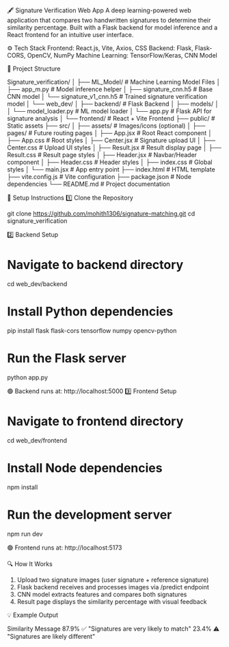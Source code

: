 🖋️ Signature Verification Web App
A deep learning-powered web application that compares two handwritten signatures to determine their similarity percentage. Built with a Flask backend for model inference and a React frontend for an intuitive user interface.

⚙️ Tech Stack
Frontend: React.js, Vite, Axios, CSS
Backend: Flask, Flask-CORS, OpenCV, NumPy
Machine Learning: TensorFlow/Keras, CNN Model

🧠 Project Structure

Signature_verification/
│
├── ML_Model/                          # Machine Learning Model Files
│   ├── app_m.py                       # Model inference helper
│   ├── signature_cnn.h5               # Base CNN model
│   └── signature_v1_cnn.h5            # Trained signature verification model
│
└── web_dev/
    │
    ├── backend/                       # Flask Backend
    │   ├── models/
    │   │   └── model_loader.py        # ML model loader
    │   └── app.py                     # Flask API for signature analysis
    │
    └── frontend/                      # React + Vite Frontend
        ├── public/                    # Static assets
        ├── src/
        │   ├── assets/                # Images/icons (optional)
        │   ├── pages/                 # Future routing pages
        │   ├── App.jsx                # Root React component
        │   ├── App.css                # Root styles
        │   ├── Center.jsx             # Signature upload UI
        │   ├── Center.css             # Upload UI styles
        │   ├── Result.jsx             # Result display page
        │   ├── Result.css             # Result page styles
        │   ├── Header.jsx             # Navbar/Header component
        │   ├── Header.css             # Header styles
        │   ├── index.css              # Global styles
        │   └── main.jsx               # App entry point
        ├── index.html                 # HTML template
        ├── vite.config.js             # Vite configuration
        ├── package.json               # Node dependencies
        └── README.md                  # Project documentation

🚀 Setup Instructions
1️⃣ Clone the Repository

git clone https://github.com/mohith1306/signature-matching.git
cd signature_verification

2️⃣ Backend Setup

# Navigate to backend directory
cd web_dev/backend

# Install Python dependencies
pip install flask flask-cors tensorflow numpy opencv-python

# Run the Flask server
python app.py

🟢 Backend runs at: http://localhost:5000
3️⃣ Frontend Setup

# Navigate to frontend directory
cd web_dev/frontend

# Install Node dependencies
npm install

# Run the development server
npm run dev

🟢 Frontend runs at: http://localhost:5173

🔍 How It Works

1) Upload two signature images (user signature + reference signature)
2) Flask backend receives and processes images via /predict endpoint
3) CNN model extracts features and compares both signatures
4) Result page displays the similarity percentage with visual feedback

💡 Example Output

Similarity        Message
87.9%             ✅ "Signatures are very likely to match"
23.4%             ⚠️ "Signatures are likely different"
